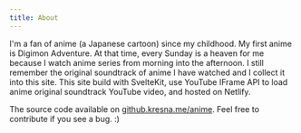 ```yaml
---
title: About
---
```


I'm a fan of anime (a Japanese cartoon) since my childhood. My first anime is Digimon Adventure. At that time, every Sunday is a heaven for me because I watch anime series from morning into the afternoon. I still remember the original soundtrack of anime I have watched and I collect it into this site. This site build with SvelteKit, use YouTube IFrame API to load anime original soundtrack YouTube video, and hosted on Netlify.

The source code available on [github.kresna.me/anime](https://github.kresna.me/anime). Feel free to contribute if you see a bug. :)